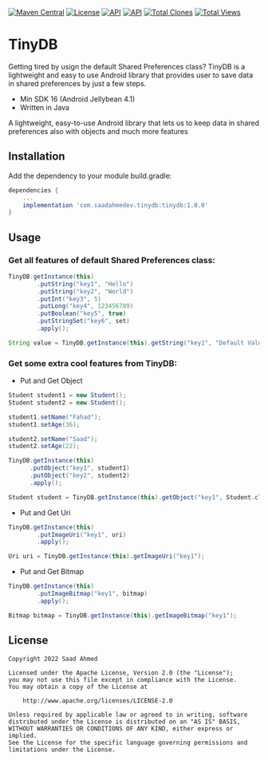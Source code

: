 [![Maven Central](https://img.shields.io/maven-central/v/com.saadahmedev.tinydb/tinydb.svg?label=Maven%20Central)](https://search.maven.org/search?q=g:%22com.saadahmedev.shortintent%22%20AND%20a:%22tinydb%22)
[![License](https://img.shields.io/badge/License-Apache_2.0-blue.svg)](https://opensource.org/licenses/Apache-2.0)
<a href="https://android-arsenal.com/api?level=16"><img alt="API" src="https://img.shields.io/badge/API-16%2B-brightgreen.svg?style=flat"/></a>
<a href="https://github.com/saadahmedscse/shortintent"><img alt="API" src="https://badges.frapsoft.com/os/v1/open-source.png?v=103"/></a>
<a href="https://github.com/saadahmedscse/shortintent/graphs/traffic"><img alt="Total Clones" src="https://img.shields.io/badge/Clones-21-orange"/></a>
<a href="[https://github.com/rrsaikat/CodeChallengeByShikho/graphs/traffic](https://github.com/saadahmedscse/shortintent/graphs/traffic)"><img alt="Total Views" src="https://img.shields.io/badge/Views-76-brightgreen"/></a>
# TinyDB
Getting tired by usign the default Shared Preferences class? TinyDB is a lightweight and easy to use Android library that provides user to save data in shared preferences by just a few steps.
* Min SDK 16 (Android Jellybean 4.1)
* Written in Java

A lightweight, easy-to-use Android library that lets us to keep data in shared preferences also with objects and much more features

## Installation

Add the dependency to your module build.gradle:
```groovy
dependencies {
    ...
    implementation 'com.saadahmedev.tinydb:tinydb:1.0.0'
}
```

## Usage
### Get all features of default Shared Preferences class:
```java
TinyDB.getInstance(this)
        .putString("key1", "Hello")
        .putString("key2", "World")
        .putInt("key3", 5)
        .putLong("key4", 123456789)
        .putBoolean("key5", true)
        .putStringSet("key6", set)
        .apply();
```
```java
String value = TinyDB.getInstance(this).getString("key1", "Default Value");
```

### Get some extra cool features from TinyDB:
- Put and Get Object
```java
Student student1 = new Student();
Student student2 = new Student();

student1.setName("Fahad");
student1.setAge(36);

student2.setName("Saad");
student2.setAge(22);

TinyDB.getInstance(this)
      .putObject("key1", student1)
      .putObject("key2", student2)
      .apply();
```
```java
Student student = TinyDB.getInstance(this).getObject("key1", Student.class);
```

- Put and Get Uri
```java
TinyDB.getInstance(this)
        .putImageUri("key1", uri)
        .apply();
```
```java
Uri uri = TinyDB.getInstance(this).getImageUri("key1");
```

- Put and Get Bitmap
```java
TinyDB.getInstance(this)
        .putImageBitmap("key1", bitmap)
        .apply();
```
```java
Bitmap bitmap = TinyDB.getInstance(this).getImageBitmap("key1");
```

## License
```
Copyright 2022 Saad Ahmed

Licensed under the Apache License, Version 2.0 (the "License");
you may not use this file except in compliance with the License.
You may obtain a copy of the License at

    http://www.apache.org/licenses/LICENSE-2.0

Unless required by applicable law or agreed to in writing, software
distributed under the License is distributed on an "AS IS" BASIS,
WITHOUT WARRANTIES OR CONDITIONS OF ANY KIND, either express or implied.
See the License for the specific language governing permissions and
limitations under the License.
```
